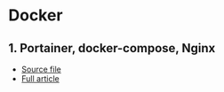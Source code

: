 # Docker

## 1. Portainer, docker-compose, Nginx

- [Source file](1-portainer-docker-compose-nginx/)
- [Full article](http://www.jeckel.fr/2017/12/portainer-nginx-et-docker-compose/)